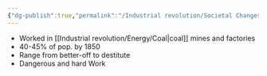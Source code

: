 ```yaml
---
{"dg-publish":true,"permalink":"/Industrial revolution/Societal Changes/Classes/Working Class/"}
---
```



*  Worked in [[Industrial revolution/Energy/Coal\|coal]] mines and factories
* 40-45% of pop. by 1850
* Range from better-off to destitute
* Dangerous and hard Work
